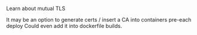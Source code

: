 Learn about mutual TLS

It may be an option to generate certs / insert a CA into containers pre-each deploy
Could even add it into dockerfile builds.
